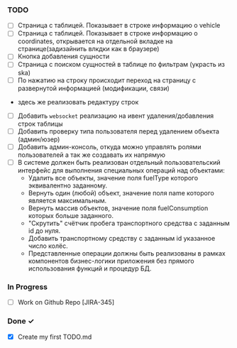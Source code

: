 ### TODO

- [ ] Страница с таблицей. Показывает в строке информацию о vehicle
- [ ] Страница с таблицей. Показывает в строке информацию о coordinates,
открывается на отдельной вкладке на странице(задизайнить влкдки как в браузере)
- [ ] Кнопка добавления сущности 
- [ ] Страница с поиском сущностей в таблице по фильтрам (украсть из ska)
- [ ] По нажатию на строку происходит переход на страницу с развернутой информацией (модификации, связи)
+ здесь же реализовать редактуру строк
- [ ] Добавить `websocket` реализацию на ивент удаления/добавления строк таблицы
- [ ] Добавить проверку типа пользователя перед удалением объекта (админ/юзер)
- [ ] Добавить админ-консоль, откуда можно управлять ролями пользователей а так же создавать их напрямую
- [ ] В системе должен быть реализован отдельный пользовательский интерфейс для выполнения специальных операций над объектами:
  - Удалить все объекты, значение поля fuelType которого эквивалентно заданному.
  - Вернуть один (любой) объект, значение поля name которого является максимальным.
  - Вернуть массив объектов, значение поля fuelConsumption которых больше заданного.
  - "Скрутить" счётчик пробега транспортного средства с заданным id до нуля.
  - Добавить транспортному средству с заданным id указанное число колёс.
  - Представленные операции должны быть реализованы в рамках компонентов бизнес-логики приложения без прямого использования функций и процедур БД.

### In Progress

- [ ] Work on Github Repo [JIRA-345]

### Done ✓

- [x] Create my first TODO.md  